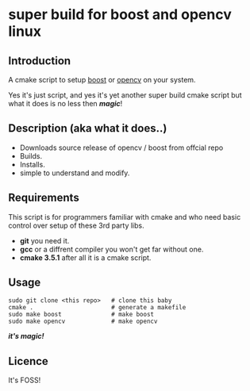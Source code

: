 
# super build for boost and opencv linux

## Introduction

A cmake script to setup [boost](https://www.boost.org/) or [opencv](https://opencv.org/) on your system.

Yes it's just script, and yes it's yet another super build cmake script but what it does is no less then ***magic***!

## Description (aka what it does..)

- Downloads source release of opencv / boost from offcial repo
- Builds.
- Installs.
- simple to understand and modify.

## Requirements

This script is for programmers familiar with cmake and who need basic control over setup of these 3rd party libs.

* **git** you need it.
* **gcc** or a diffrent compiler you won't get far without one.
* **cmake 3.5.1** after all it is a cmake script.
## Usage

```
sudo git clone <this repo>   # clone this baby
cmake .                      # generate a makefile
sudo make boost              # make boost
sudo make opencv             # make opencv
```
***it's magic!***


## Licence 
It's FOSS!

